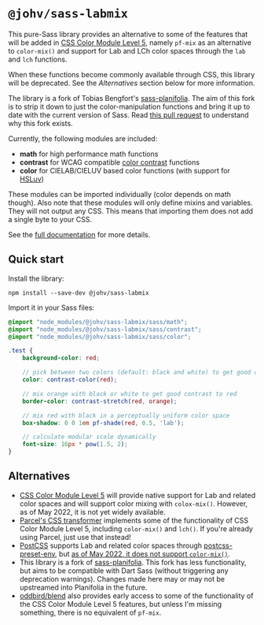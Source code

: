 # `@johv/sass-labmix`

This pure-Sass library provides an alternative to some of the features that will be added in [CSS Color Module Level 5](https://www.w3.org/TR/css-color-5/), namely `pf-mix` as an alternative to `color-mix()` and support for Lab and LCh color spaces through the `lab` and `lch` functions.

When these functions become commonly available through CSS, this library will be deprecated. See the *Alternatives* section below for more information.

The library is a fork of Tobias Bengfort's [sass-planifolia](https://github.com/xi/sass-planifolia/). The aim of this fork is to strip it down to just the color-manipulation functions and bring it up to date with the current version of Sass. Read [this pull request](https://github.com/xi/sass-planifolia/pull/6) to understand why this fork exists.

Currently, the following modules are included:

-   **math** for high performance math functions
-   **contrast** for WCAG compatible [color
    contrast](https://www.w3.org/TR/WCAG20/#contrast-ratiodef) functions
-   **color** for CIELAB/CIELUV based color functions (with support for
    [HSLuv](http://www.hsluv.org/))

These modules can be imported individually (color depends on math though).
Also note that these modules will only define mixins and variables. They will
not output any CSS. This means that importing them does not add a single byte
to your CSS.

See the [full documentation](https://c2d7fa.github.io/sass-labmix/) for more details.

## Quick start

Install the library:

    npm install --save-dev @johv/sass-labmix

Import it in your Sass files:

```scss
@import "node_modules/@johv/sass-labmix/sass/math";
@import "node_modules/@johv/sass-labmix/sass/contrast";
@import "node_modules/@johv/sass-labmix/sass/color";

.test {
    background-color: red;

    // pick between two colors (default: black and white) to get good contrast
    color: contrast-color(red);

    // mix orange with black or white to get good contrast to red
    border-color: contrast-stretch(red, orange);

    // mix red with black in a perceptually uniform color space
    box-shadow: 0 0 1em pf-shade(red, 0.5, 'lab');

    // calculate modular scale dynamically
    font-size: 16px * pow(1.5, 2);
}
```

## Alternatives

- [CSS Color Module Level 5](https://www.w3.org/TR/css-color-5/) will provide native support for Lab and related color spaces and will support color mixing with `colox-mix()`. However, as of May 2022, it is not yet widely available.
- [Parcel's CSS transformer](https://github.com/parcel-bundler/parcel-css) implements some of the functionality of CSS Color Module Level 5, including `color-mix()` and `lch()`. If you're already using Parcel, just use that instead!
- [PostCSS](https://postcss.org/) supports Lab and related color spaces through [postcss-preset-env](https://github.com/csstools/postcss-plugins/tree/main/plugin-packs/postcss-preset-env), but [as of May 2022, it does not support `color-mix()`](https://github.com/csstools/postcss-plugins/issues/177).
- This library is a fork of [sass-planifolia](https://github.com/xi/sass-planifolia/). This fork has less functionality, but aims to be compatible with Dart Sass (without triggering any deprecation warnings). Changes made here may or may not be upstreamed into Planifolia in the future.
- [oddbird/blend](https://github.com/oddbird/blend) also provides early access to some of the functionality of the CSS Color Module Level 5 features, but unless I'm missing something, there is no equivalent of `pf-mix`.
